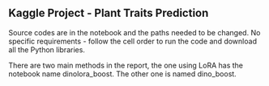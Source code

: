 ## Kaggle Project - Plant Traits Prediction
Source codes are in the notebook and the paths needed to be changed. No specific requirements - follow the cell order to run the code and download all the Python libraries.

There are two main methods in the report, the one using LoRA has the notebook name dinolora_boost. The other one is named dino_boost.
